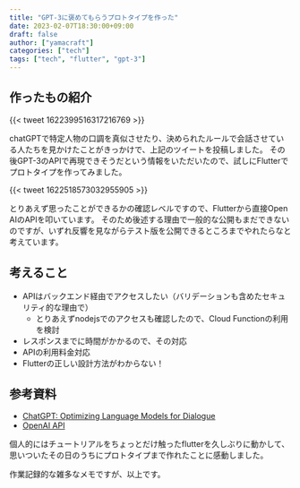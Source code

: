 ```yaml
---
title: "GPT-3に褒めてもらうプロトタイプを作った"
date: 2023-02-07T18:30:00+09:00
draft: false
author: ["yamacraft"]
categories: ["tech"]
tags: ["tech", "flutter", "gpt-3"]
---
```


## 作ったもの紹介

{{< tweet 1622399516317216769 >}}

chatGPTで特定人物の口調を真似させたり、決められたルールで会話させている人たちを見かけたことがきっかけで、上記のツイートを投稿しました。
その後GPT-3のAPIで再現できそうだという情報をいただいたので、試しにFlutterでプロトタイプを作ってみました。

{{< tweet 1622518573032955905 >}}

とりあえず思ったことができるかの確認レベルですので、Flutterから直接Open AIのAPIを叩いています。
そのため後述する理由で一般的な公開もまだできないのですが、いずれ反響を見ながらテスト版を公開できるところまでやれたらなと考えています。

## 考えること

- APIはバックエンド経由でアクセスしたい（バリデーションも含めたセキュリティ的な理由で）
  - とりあえずnodejsでのアクセスも確認したので、Cloud Functionの利用を検討
- レスポンスまでに時間がかかるので、その対応
- APIの利用料金対応
- Flutterの正しい設計方法がわからない！

## 参考資料

- [ChatGPT: Optimizing Language Models for Dialogue](https://openai.com/blog/chatgpt/)
- [OpenAI API](https://openai.com/api/)

個人的にはチュートリアルをちょっとだけ触ったflutterを久しぶりに動かして、思いついたその日のうちにプロトタイプまで作れたことに感動しました。

作業記録的な雑多なメモですが、以上です。